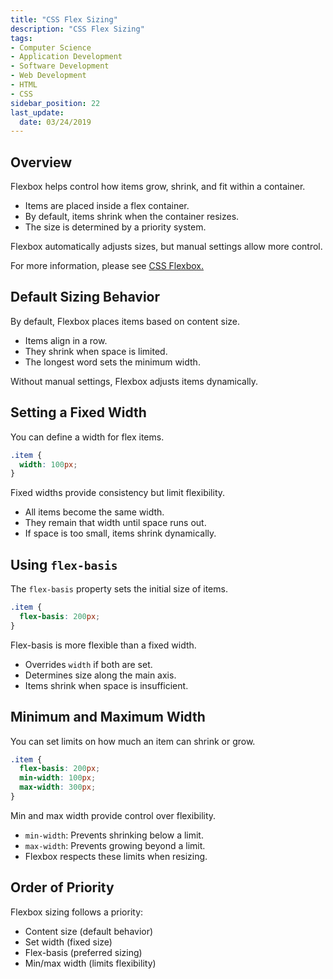 ```yaml
---
title: "CSS Flex Sizing"
description: "CSS Flex Sizing"
tags: 
- Computer Science
- Application Development
- Software Development
- Web Development
- HTML
- CSS
sidebar_position: 22  
last_update:
  date: 03/24/2019
---
```



## Overview

Flexbox helps control how items grow, shrink, and fit within a container. 

- Items are placed inside a flex container.
- By default, items shrink when the container resizes.
- The size is determined by a priority system.

Flexbox automatically adjusts sizes, but manual settings allow more control.

For more information, please see [CSS Flexbox.](/docs/021-Software-Engineering/009-Web-Development/021-CSS-Flexbox.md)

## Default Sizing Behavior

By default, Flexbox places items based on content size.

- Items align in a row.
- They shrink when space is limited.
- The longest word sets the minimum width.

Without manual settings, Flexbox adjusts items dynamically.

## Setting a Fixed Width

You can define a width for flex items.

```css
.item {
  width: 100px;
}
```

Fixed widths provide consistency but limit flexibility.

- All items become the same width.
- They remain that width until space runs out.
- If space is too small, items shrink dynamically.

## Using `flex-basis`

The `flex-basis` property sets the initial size of items.

```css
.item {
  flex-basis: 200px;
}
```

Flex-basis is more flexible than a fixed width.

- Overrides `width` if both are set.
- Determines size along the main axis.
- Items shrink when space is insufficient.

## Minimum and Maximum Width

You can set limits on how much an item can shrink or grow.

```css
.item {
  flex-basis: 200px;
  min-width: 100px;
  max-width: 300px;
}
```

Min and max width provide control over flexibility.

- `min-width`: Prevents shrinking below a limit.
- `max-width`: Prevents growing beyond a limit.
- Flexbox respects these limits when resizing.


## Order of Priority

Flexbox sizing follows a priority:

- Content size (default behavior)
- Set width (fixed size)
- Flex-basis (preferred sizing)
- Min/max width (limits flexibility)



